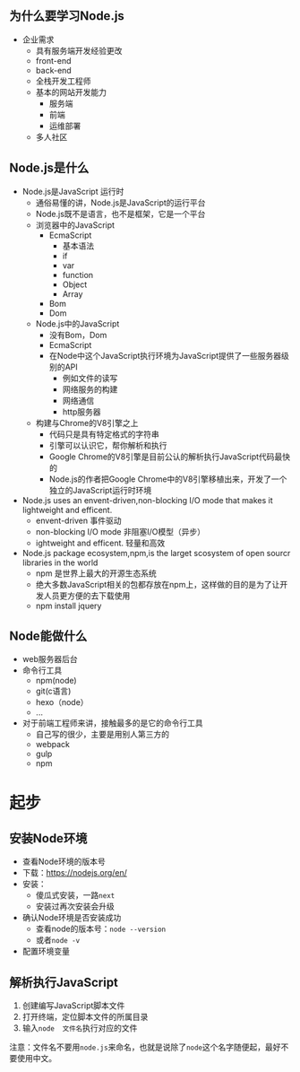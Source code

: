 ## 为什么要学习Node.js

- 企业需求
  - 具有服务端开发经验更改
  - front-end
  - back-end
  - 全栈开发工程师
  - 基本的网站开发能力
    - 服务端
    - 前端
    - 运维部署
  - 多人社区


## Node.js是什么

- Node.js是JavaScript 运行时
  - 通俗易懂的讲，Node.js是JavaScript的运行平台
  - Node.js既不是语言，也不是框架，它是一个平台
  - 浏览器中的JavaScript
    - EcmaScript
      - 基本语法
      - if
      - var
      - function
      - Object
      - Array
    - Bom
    - Dom
  - Node.js中的JavaScript
    - 没有Bom，Dom
    - EcmaScript
    - 在Node中这个JavaScript执行环境为JavaScript提供了一些服务器级别的API
      - 例如文件的读写
      - 网络服务的构建
      - 网络通信
      - http服务器
  - 构建与Chrome的V8引擎之上
    - 代码只是具有特定格式的字符串
    - 引擎可以认识它，帮你解析和执行
    - Google Chrome的V8引擎是目前公认的解析执行JavaScript代码最快的
    - Node.js的作者把Google Chrome中的V8引擎移植出来，开发了一个独立的JavaScript运行时环境
- Node.js uses an envent-driven,non-blocking I/O mode that makes it lightweight and efficent.
  -  envent-driven	事件驱动
  - non-blocking I/O mode   非阻塞I/O模型（异步）
  - ightweight and efficent.   轻量和高效
- Node.js package ecosystem,npm,is the larget scosystem of open sourcr libraries in the world
  - npm 是世界上最大的开源生态系统
  - 绝大多数JavaScript相关的包都存放在npm上，这样做的目的是为了让开发人员更方便的去下载使用
  - npm install jquery

## Node能做什么

- web服务器后台
- 命令行工具
  - npm(node)
  - git(c语言)
  - hexo（node）
  - ...
- 对于前端工程师来讲，接触最多的是它的命令行工具
  - 自己写的很少，主要是用别人第三方的
  - webpack
  - gulp
  - npm

# 起步

## 安装Node环境

- 查看Node环境的版本号
- 下载：https://nodejs.org/en/
- 安装：
  - 傻瓜式安装，一路`next`
  - 安装过再次安装会升级
- 确认Node环境是否安装成功
  - 查看node的版本号：`node --version`
  - 或者`node -v`
- 配置环境变量

## 解析执行JavaScript

1. 创建编写JavaScript脚本文件
2. 打开终端，定位脚本文件的所属目录
3. 输入`node  文件名`执行对应的文件

注意：文件名不要用`node.js`来命名，也就是说除了`node`这个名字随便起，最好不要使用中文。

